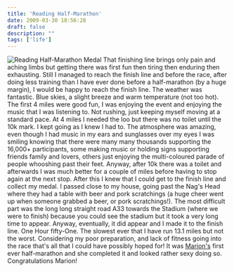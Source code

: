 ```yaml
---
title: 'Reading Half-Marathon'
date: 2009-03-30 18:56:28
draft: false
description: ""
tags: ['life']
---
```


![Reading Half-Marathon Medal](/shared/2009/03/p1020924-225x300.jpg "Reading Half-Marathon Medal") That finishing line brings only pain and aching limbs but getting there was first fun then tiring then enduring then exhausting. Still I managed to reach the finish line and before the race, after doing less training than I have ever done before a half-marathon (by a huge margin), I would be happy to reach the finish line. The weather was fantastic. Blue skies, a slight breeze and warm temperature (not too hot). The first 4 miles were good fun, I was enjoying the event and enjoying the music that I was listening to. Not rushing, just keeping myself moving at a standard pace. At 4 miles I needed the loo but there was no toilet until the 10k mark. I kept going as I knew I had to. The atmosphere was amazing, even though I had music in my ears and sunglasses over my eyes I was smiling knowing that there were many many thousands supporting the 16,000+ participants, some making music or holding signs supporting friends family and lovers, others just enjoying the multi-coloured parade of people whooshing past their feet. Anyway, after 10k there was a toilet and afterwards I was much better for a couple of miles before having to stop again at the next stop. After this I knew that I could get to the finish line and collect my medal. I passed close to my house, going past the Nag's Head where they had a table with beer and pork scratchings (a huge cheer went up when someone grabbed a beer, or pork scratchings!). The most difficult part was the long long straight road A33 towards the Stadium (where we were to finish) because you could see the stadium but it took a very long time to appear. Anyway, eventually, it did appear and I made it to the finish line. One Hour fifty-One. The slowest ever that I have run 13.1 miles but not the worst. Considering my poor preparation, and lack of fitness going into the race that's all that I could have possibly hoped for! It was [Marion's](http://www.marionmouttou.co.uk) first ever half-marathon and she completed it and looked rather sexy doing so. Congratulations Marion!